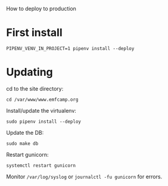 How to deploy to production

# First install

    PIPENV_VENV_IN_PROJECT=1 pipenv install --deploy

# Updating

cd to the site directory:

    cd /var/www/www.emfcamp.org

Install/update the virtualenv:

    sudo pipenv install --deploy

Update the DB:

    sudo make db

Restart gunicorn:

    systemctl restart gunicorn

Monitor `/var/log/syslog` or `journalctl -fu gunicorn` for errors.
